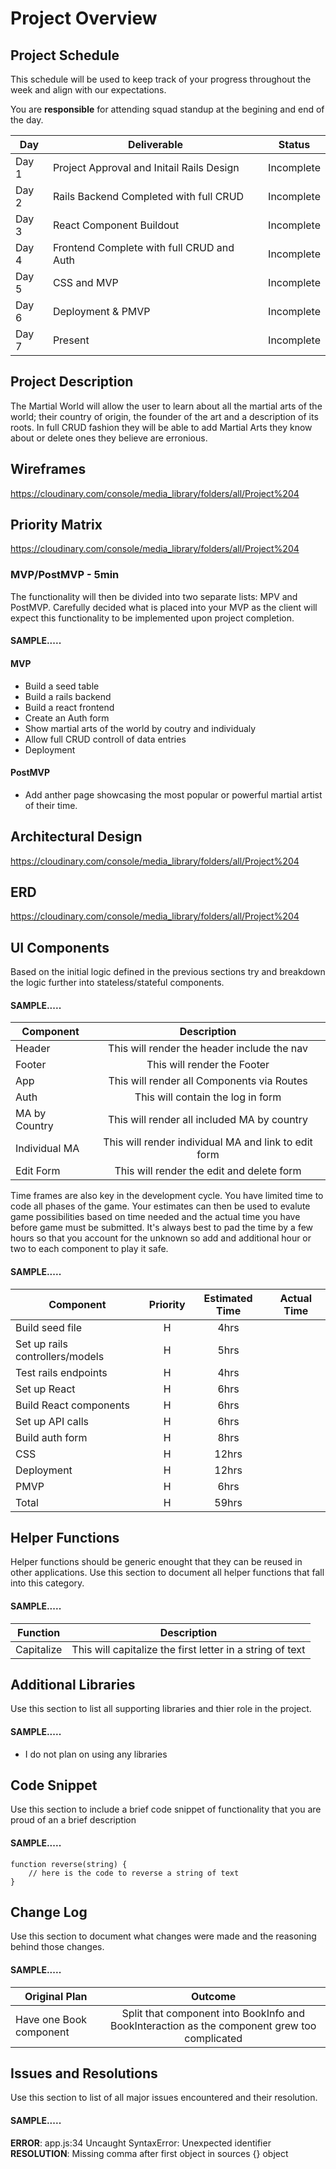 # Project Overview

## Project Schedule

This schedule will be used to keep track of your progress throughout the week and align with our expectations.  

You are **responsible** for attending squad standup at the begining and end of the day.

|  Day | Deliverable | Status
|---|---| ---|
|Day 1| Project Approval and Initail Rails Design | Incomplete
|Day 2| Rails Backend Completed with full CRUD | Incomplete
|Day 3| React Component Buildout | Incomplete
|Day 4| Frontend Complete with full CRUD and Auth| Incomplete
|Day 5| CSS and MVP  | Incomplete
|Day 6| Deployment & PMVP  | Incomplete
|Day 7| Present | Incomplete


## Project Description

The Martial World will allow the user to learn about all the martial arts of the world; their country of origin, the founder of the art and a description of its roots. In full CRUD fashion they will be able to add Martial Arts they know about or delete ones they believe are erronious.

## Wireframes

https://cloudinary.com/console/media_library/folders/all/Project%204

## Priority Matrix

https://cloudinary.com/console/media_library/folders/all/Project%204 

### MVP/PostMVP - 5min

The functionality will then be divided into two separate lists: MPV and PostMVP.  Carefully decided what is placed into your MVP as the client will expect this functionality to be implemented upon project completion.  

#### SAMPLE.....
#### MVP 

- Build a seed table 
- Build a rails backend
- Build a react frontend
- Create an Auth form
- Show martial arts of the world by coutry and individualy
- Allow full CRUD controll of data entries
- Deployment

#### PostMVP 

- Add anther page showcasing the most popular or powerful martial artist of their time.

## Architectural Design

https://cloudinary.com/console/media_library/folders/all/Project%204

## ERD

https://cloudinary.com/console/media_library/folders/all/Project%204

## UI Components

Based on the initial logic defined in the previous sections try and breakdown the logic further into stateless/stateful components. 

#### SAMPLE.....
| Component | Description | 
| --- | :---: |  
| Header | This will render the header include the nav | 
| Footer | This will render the Footer | 
| App | This will render all Components via Routes | 
| Auth | This will contain the log in form | 
| MA by Country | This will render all included MA by country | 
| Individual MA | This will render individual MA and link to edit form | 
| Edit Form | This will render the edit and delete form | 


Time frames are also key in the development cycle.  You have limited time to code all phases of the game.  Your estimates can then be used to evalute game possibilities based on time needed and the actual time you have before game must be submitted. It's always best to pad the time by a few hours so that you account for the unknown so add and additional hour or two to each component to play it safe.

#### SAMPLE.....
| Component | Priority | Estimated Time | Actual Time |
| --- | :---: |  :---: | :---: |
| Build seed file | H | 4hrs|  |
| Set up rails controllers/models | H | 5hrs|  |
| Test rails endpoints | H | 4hrs|  | 
| Set up React | H | 6hrs|  | 
| Build React components | H | 6hrs|  | 
| Set up API calls | H | 6hrs|  | 
| Build auth form | H | 8hrs|  | 
| CSS | H | 12hrs|  | 
| Deployment | H | 12hrs|  | 
| PMVP | H | 6hrs|  | 
| Total | H | 59hrs|  | 

## Helper Functions
Helper functions should be generic enought that they can be reused in other applications. Use this section to document all helper functions that fall into this category.

#### SAMPLE.....
| Function | Description | 
| --- | :---: |  
| Capitalize | This will capitalize the first letter in a string of text | 

## Additional Libraries
 Use this section to list all supporting libraries and thier role in the project. 
 
 #### SAMPLE.....
- I do not plan on using any libraries


## Code Snippet

Use this section to include a brief code snippet of functionality that you are proud of an a brief description  

#### SAMPLE.....
```
function reverse(string) {
	// here is the code to reverse a string of text
}
```

## Change Log
 Use this section to document what changes were made and the reasoning behind those changes.  

#### SAMPLE.....
| Original Plan | Outcome | 
| --- | :---: |  
| Have one Book component | Split that component into BookInfo and BookInteraction as the component grew too complicated | 

## Issues and Resolutions
 Use this section to list of all major issues encountered and their resolution.

#### SAMPLE.....
**ERROR**: app.js:34 Uncaught SyntaxError: Unexpected identifier                                
**RESOLUTION**: Missing comma after first object in sources {} object